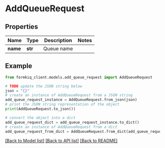 # AddQueueRequest


## Properties

Name | Type | Description | Notes
------------ | ------------- | ------------- | -------------
**name** | **str** | Queue name | 

## Example

```python
from formkiq_client.models.add_queue_request import AddQueueRequest

# TODO update the JSON string below
json = "{}"
# create an instance of AddQueueRequest from a JSON string
add_queue_request_instance = AddQueueRequest.from_json(json)
# print the JSON string representation of the object
print(AddQueueRequest.to_json())

# convert the object into a dict
add_queue_request_dict = add_queue_request_instance.to_dict()
# create an instance of AddQueueRequest from a dict
add_queue_request_from_dict = AddQueueRequest.from_dict(add_queue_request_dict)
```
[[Back to Model list]](../README.md#documentation-for-models) [[Back to API list]](../README.md#documentation-for-api-endpoints) [[Back to README]](../README.md)


